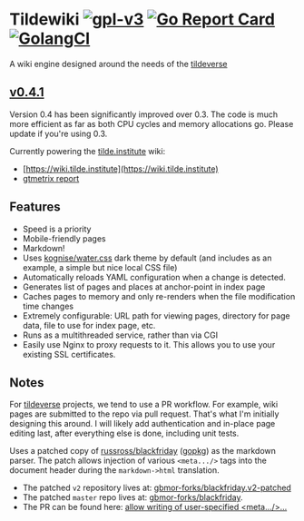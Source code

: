 # Tildewiki [![gpl-v3](https://img.shields.io/badge/license-GPLv3-brightgreen.svg "GPL v3")](https://github.com/gbmor/tildewiki/blob/master/LICENSE) [![Go Report Card](https://goreportcard.com/badge/github.com/gbmor/tildewiki)](https://goreportcard.com/report/github.com/gbmor/tildewiki) [![GolangCI](https://img.shields.io/badge/golangci-check-blue.svg)](https://golangci.com/r/github.com/gbmor/tildewiki)

A wiki engine designed around the needs of the [tildeverse](https://tildeverse.org)

## [v0.4.1](https://github.com/gbmor/tildewiki/releases/tag/v0.4.1)
Version 0.4 has been significantly improved over 0.3. The code is much more efficient as far as both CPU cycles and memory allocations go. Please update if you're using 0.3.

Currently powering the [tilde.institute](https://tilde.institute) wiki: 
* [https://wiki.tilde.institute](https://wiki.tilde.institute)
* [gtmetrix report](https://gtmetrix.com/reports/wiki.tilde.institute/Fj8pHvcT)

## Features

* Speed is a priority
* Mobile-friendly pages
* Markdown!
* Uses [kognise/water.css](https://github.com/kognise/water.css) dark theme by default (and includes as an example, a simple but nice local CSS file)
* Automatically reloads YAML configuration when a change is detected.
* Generates list of pages and places at anchor-point in index page
* Caches pages to memory and only re-renders when the file modification time changes
* Extremely configurable: URL path for viewing pages, directory for page data, file to use for index page, etc.
* Runs as a multithreaded service, rather than via CGI
* Easily use Nginx to proxy requests to it. This allows you to use your existing SSL certificates.

## Notes

For [tildeverse](https://tildeverse.org) projects, we tend to use a PR workflow. For example, wiki pages are submitted to the repo via pull request. That's what I'm initially designing this around. I will likely add authentication and in-place page editing last, after everything else is done, including unit tests.

Uses a patched copy of [russross/blackfriday](https://github.com/russross/blackfriday) ([gopkg](https://gopkg.in/russross/blackfriday.v2)) as the markdown parser. The patch allows injection of various `<meta.../>` tags into the document header during the `markdown->html` translation.

* The patched `v2` repository lives at: [gbmor-forks/blackfriday.v2-patched](https://github.com/gbmor-forks/blackfriday.v2-patched)
* The patched `master` repo lives at: [gbmor-forks/blackfriday](https://github.com/gbmor-forks/blackfriday). 
* The PR can be found here: [allow writing of user-specified &lt;meta.../&gt;...](https://github.com/russross/blackfriday/pull/541)

